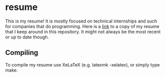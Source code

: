 # resume
This is my resume!
It is mostly focused on technical internships and such for companies that do programming.
Here is a [link](files/resume.pdf) to a copy of my resume that I keep around in this repository.
It might not always be the most recent or up to date though.

## Compiling
To compile my resume use XeLaTeX (e.g. latexmk -xelatex), or simply type make.
